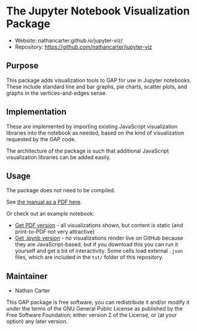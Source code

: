 <!--
Removing these lines for now because this package is not yet
integrated into GAP or its build system.

[![Build Status](https://travis-ci.org/gap-packages/jupyter-viz.svg?branch=master)](https://travis-ci.org/gap-packages/jupyter-viz)
[![Code Coverage](https://codecov.io/github/gap-packages/jupyter-viz/coverage.svg?branch=master&token=)](https://codecov.io/gh/gap-packages/jupyter-viz)
-->

# The Jupyter Notebook Visualization Package

* Website: nathancarter.github.io/jupyter-viz/
* Repository: https://github.com/nathancarter/jupyter-viz

## Purpose

This package adds visualization tools to GAP for use in Jupyter notebooks.
These include standard line and bar graphs, pie charts, scatter plots, and
graphs in the vertices-and-edges sense.

## Implementation

These are implemented by importing existing JavaScript visualization
libraries into the notebook as needed, based on the kind of visualization
requested by the GAP code.

The architecture of the package is such that additional JavaScript
visualization libraries can be added easily.

## Usage

The package does not need to be compiled.

See [the manual as a PDF here](doc/manual.pdf).

Or check out an example notebook:
 * [Get PDF version](tst/in-notebook-test.pdf) - all visualizations
   shown, but content is static (and print-to-PDF not very attractive)
 * [Get .ipynb version](tst/in-notebook-test.ipynb) - no visualizations
   render live on GitHub because they are JavaScript-based, but if you
   download this you can run it yourself and get a bit of interactivity.
   Some cells load external `.json` files, which are included in the
   `tst/` folder of this repository.

## Maintainer

 * Nathan Carter

This GAP package is free software; you can redistribute it and/or modify it
under the terms of the GNU General Public License as published by the Free
Software Foundation; either version 2 of the License, or (at your option)
any later version.
